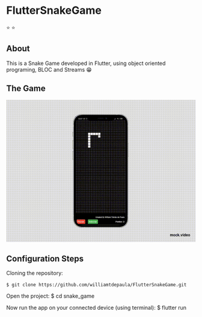 # FlutterSnakeGame

⭐ ⭐  

## About

This is a Snake Game developed in Flutter, using object oriented programing, BLOC and Streams 😁

## The Game

![](mock.gif)

## Configuration Steps

Cloning the repository:
```
$ git clone https://github.com/williamtdepaula/FlutterSnakeGame.git
```

Open the project:
$ cd snake_game

Now run the app on your connected device (using terminal):
$ flutter run
